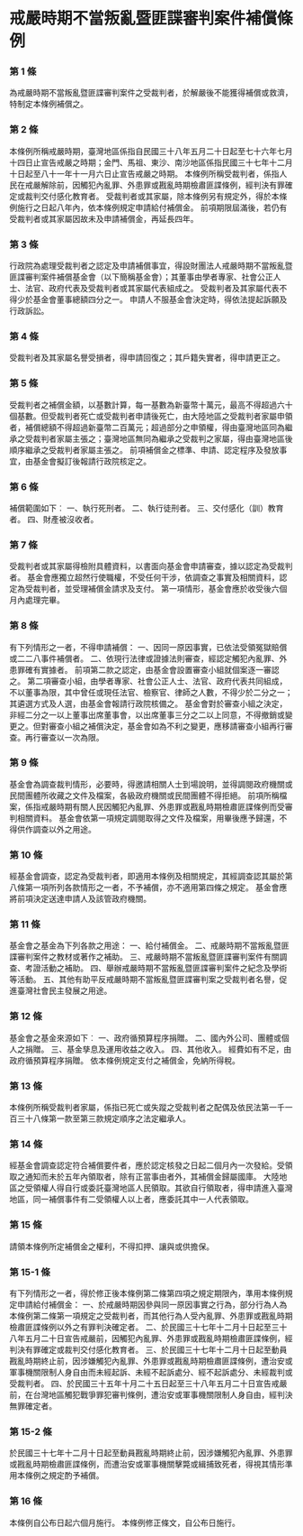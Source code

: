 # 戒嚴時期不當叛亂暨匪諜審判案件補償條例

### 第 1 條

為戒嚴時期不當叛亂暨匪諜審判案件之受裁判者，於解嚴後不能獲得補償或救濟，特制定本條例補償之。

### 第 2 條

本條例所稱戒嚴時期，臺灣地區係指自民國三十八年五月二十日起至七十六年七月十四日止宣告戒嚴之時期；金門、馬祖、東沙、南沙地區係指民國三十七年十二月十日起至八十一年十一月六日止宣告戒嚴之時期。
本條例所稱受裁判者，係指人民在戒嚴解除前，因觸犯內亂罪、外患罪或戡亂時期檢肅匪諜條例，經判決有罪確定或裁判交付感化教育者。
受裁判者或其家屬，除本條例另有規定外，得於本條例施行之日起八年內，依本條例規定申請給付補償金。
前項期限屆滿後，若仍有受裁判者或其家屬因故未及申請補償金，再延長四年。

### 第 3 條

行政院為處理受裁判者之認定及申請補償事宜，得設財團法人戒嚴時期不當叛亂暨匪諜審判案件補償基金會（以下簡稱基金會）；其董事由學者專家、社會公正人士、法官、政府代表及受裁判者或其家屬代表組成之。
受裁判者及其家屬代表不得少於基金會董事總額四分之一。
申請人不服基金會決定時，得依法提起訴願及行政訴訟。

### 第 4 條

受裁判者及其家屬名譽受損者，得申請回復之；其戶籍失實者，得申請更正之。

### 第 5 條

受裁判者之補償金額，以基數計算，每一基數為新臺幣十萬元，最高不得超過六十個基數。但受裁判者死亡或受裁判者申請後死亡，由大陸地區之受裁判者家屬申領者，補償總額不得超過新臺幣二百萬元；超過部分之申領權，得由臺灣地區同為繼承之受裁判者家屬主張之；臺灣地區無同為繼承之受裁判之家屬，得由臺灣地區後順序繼承之受裁判者家屬主張之。
前項補償金之標準、申請、認定程序及發放事宜，由基金會擬訂後報請行政院核定之。

### 第 6 條

補償範圍如下︰
一、執行死刑者。
二、執行徒刑者。
三、交付感化（訓）教育者。
四、財產被沒收者。

### 第 7 條

受裁判者或其家屬得檢附具體資料，以書面向基金會申請審查，據以認定為受裁判者。
基金會應獨立超然行使職權，不受任何干涉，依調查之事實及相關資料，認定為受裁判者，並受理補償金請求及支付。
第一項情形，基金會應於收受後六個月內處理完畢。

### 第 8 條

有下列情形之一者，不得申請補償：
一、因同一原因事實，已依法受領冤獄賠償或二二八事件補償者。
二、依現行法律或證據法則審查，經認定觸犯內亂罪、外患罪確有實據者。
前項第二款之認定，由基金會設置審查小組就個案逐一審認之。
第二項審查小組，由學者專家、社會公正人士、法官、政府代表共同組成，不以董事為限，其中曾任或現任法官、檢察官、律師之人數，不得少於二分之一；其遴選方式及人選，由基金會報請行政院核備之。
基金會對於審查小組之決定，非經二分之一以上董事出席董事會，以出席董事三分之二以上同意，不得撤銷或變更之。但對審查小組之補償決定，基金會如為不利之變更，應移請審查小組再行審查。再行審查以一次為限。

### 第 9 條

基金會為調查裁判情形，必要時，得邀請相關人士到場說明，並得調閱政府機關或民間團體所收藏之文件及檔案，各級政府機關或民間團體不得拒絕。
前項所稱檔案，係指戒嚴時期有關人民因觸犯內亂罪、外患罪或戡亂時期檢肅匪諜條例而受審判相關資料。
基金會依第一項規定調閱取得之文件及檔案，用畢後應予歸還，不得供作調查以外之用途。

### 第 10 條

經基金會調查，認定為受裁判者，即適用本條例及相關規定，其經調查認其屬於第八條第一項所列各款情形之一者，不予補償，亦不適用第四條之規定。
基金會應將前項決定送達申請人及該管政府機關。

### 第 11 條

基金會之基金為下列各款之用途：
一、給付補償金。
二、戒嚴時期不當叛亂暨匪諜審判案件之教材或著作之補助。
三、戒嚴時期不當叛亂暨匪諜審判案件有關調查、考證活動之補助。
四、舉辦戒嚴時期不當叛亂暨匪諜審判案件之紀念及學術等活動。
五、其他有助平反戒嚴時期不當叛亂暨匪諜審判案之受裁判者名譽，促進臺灣社會民主發展之用途。

### 第 12 條

基金會之基金來源如下︰
一、政府循預算程序捐贈。
二、國內外公司、團體或個人之捐贈。
三、基金孳息及運用收益之收入。
四、其他收入。
經費如有不足，由政府循預算程序捐贈。
依本條例規定支付之補償金，免納所得稅。

### 第 13 條

本條例所稱受裁判者家屬，係指已死亡或失蹤之受裁判者之配偶及依民法第一千一百三十八條第一款至第三款規定順序之法定繼承人。

### 第 14 條

經基金會調查認定符合補償要件者，應於認定核發之日起二個月內一次發給。受領取之通知而未於五年內領取者，除有正當事由者外，其補償金歸屬國庫。
大陸地區之受領權人得自行或委託臺灣地區人民領取。其欲自行領取者，得申請進入臺灣地區，同一補償事件有二受領權人以上者，應委託其中一人代表領取。

### 第 15 條

請領本條例所定補償金之權利，不得扣押、讓與或供擔保。

### 第 15-1 條

有下列情形之一者，得於修正後本條例第二條第四項之規定期限內，準用本條例規定申請給付補償金：
一、於戒嚴時期因參與同一原因事實之行為，部分行為人為本條例第二條第一項規定之受裁判者，而其他行為人受內亂罪、外患罪或戡亂時期檢肅匪諜條例以外之有罪判決確定者。
二、於民國三十七年十二月十日起至三十八年五月二十日宣告戒嚴前，因觸犯內亂罪、外患罪或戡亂時期檢肅匪諜條例，經判決有罪確定或裁判交付感化教育者。
三、於民國三十七年十二月十日起至動員戡亂時期終止前，因涉嫌觸犯內亂罪、外患罪或戡亂時期檢肅匪諜條例，遭治安或軍事機關限制人身自由而未經起訴、未經不起訴處分、經不起訴處分、未經裁判或受裁判者。
四、於民國三十五年十月二十五日起至三十八年五月二十日宣告戒嚴前，在台灣地區觸犯戰爭罪犯審判條例，遭治安或軍事機關限制人身自由，經判決無罪確定者。

### 第 15-2 條

於民國三十七年十二月十日起至動員戡亂時期終止前，因涉嫌觸犯內亂罪、外患罪或戡亂時期檢肅匪諜條例，而遭治安或軍事機關擊斃或緝捕致死者，得視其情形準用本條例之規定酌予補償。

### 第 16 條

本條例自公布日起六個月施行。
本條例修正條文，自公布日施行。
